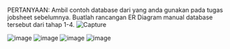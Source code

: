 PERTANYAAN:
Ambil contoh database dari yang anda gunakan pada tugas jobsheet sebelumnya. Buatlah
rancangan ER Diagram manual database tersebut dari tahap 1-4.
![Capture](https://github.com/sitimilana/learn-database-phpmyadmin/assets/160199567/07c823eb-ebdf-4b78-9362-c0b3bacc3820)

![image](https://github.com/sitimilana/learn-database-phpmyadmin/assets/160199567/46b0285a-b0a7-49e4-871c-2e9c728550de)
![image](https://github.com/sitimilana/learn-database-phpmyadmin/assets/160199567/439437a1-65a5-416c-9349-8b87fd19cbf6)
![image](https://github.com/sitimilana/learn-database-phpmyadmin/assets/160199567/5f64f522-8692-46ae-94e7-22854e5ba4e8)
![image](https://github.com/sitimilana/learn-database-phpmyadmin/assets/160199567/58c6b8ee-7bc2-452c-bad2-b1710f80ed41)
